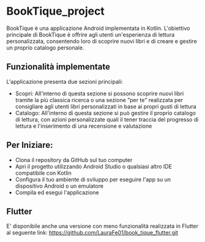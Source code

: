 # BookTique_project
BookTique è una applicazione Android implementata in Kotlin. 
L'obiettivo principale di BookTique è offrire agli utenti un'esperienza di lettura personalizzata, 
consentendo loro di scoprire nuovi libri e di creare e gestire un proprio catalogo personale.

## Funzionalità implementate
L'applicazione presenta due sezioni principali:
<ul>
  <li> Scopri: All'interno di questa sezione si possono scoprire nuovi libri tramite la più classica ricerca o una sezione "per te" realizzata per consigliare agli utenti libri personalizzati in base ai propri gusti di lettura</li>
  <li>Catalogo: All'interno di questa sezione si può gestire il proprio catalogo di lettura, con azioni personalizzate quali il tener traccia del progresso di lettura e l'inserimento di una recensione e valutazione</li>
</ul>

## Per Iniziare:
<ul>
  <li>Clona il repository da GitHub sul tuo computer</li>
  <li>Apri il progetto utilizzando Android Studio o qualsiasi altro IDE compatibile con Kotlin</li>
  <li>Configura il tuo ambiente di sviluppo per eseguire l'app su un dispositivo Android o un emulatore</li>
  <li> Compila ed esegui l'applicazione </li>
</ul>

## Flutter
E' disponibile anche una versione con meno funzionalità realizzata in Flutter al seguente link: https://github.com/LauraFe01/book_tique_flutter.git
